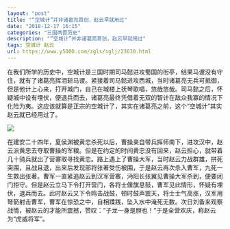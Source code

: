 ```yaml
---
layout: "post"
title: "“空城计”并非诸葛亮首创，赵云早就用过"
date: "2018-12-17 16:15"
categories: "三国两晋历史"
description: "“空城计”并非诸葛亮首创，赵云早就用过"
tags: 空城计 赵云
url: https://www.y5000.com/zgls/sglj/23630.html
---
```






在我们所学的历史中，空城计是三国时期司马懿进攻蜀国的街亭，结果马谡没有守住，就有了诸葛亮挥泪斩马谡。紧接着司马懿进攻西城，当时诸葛亮无兵可抵御，但是他计上心来，打开城门，自己在城楼上抚琴歌唱，悠哉悠哉。司马懿之后，怀疑城中设有埋伏，便退兵而去，诸葛亮最终凭借着无双的智计在敌众我寡的情况下化险为夷。这应该就算是正宗的空城计了，其实在诸葛亮之前，这个“空城计”其实赵云就已经用过了。

![](https://img.y5000.comhttps://img5.imgtn.bdimg.com/it/u=3488735764,3314450441&fm=26&gp=0.jpg)

在建安二十四年，夏侯渊被黄忠杀死以后，曹操亲自带兵挥师南下，进攻汉中，赵云派黄忠去夺取曹操的军粮。但是在约定的时间黄忠没有回来，赵云担心，就带着几十骑兵就出了营寨取寻找黄忠。路上遇上了曹操大军，当时赵云力战群雄，拼死突围，且战且退，出来后发现部将张著受伤被围，于是赵云再次杀入曹军，九死一生救出张著。曹军一直紧追赵云到汉军营寨，沔阳长张翼见曹操大军杀到，便要闭门拒守。但是赵云立马下令打开营门，各将士偃旗息鼓，曹军见此情形，怀疑有埋伏，退兵而去。此时赵云又下令鸣击战鼓，顿时鼓声震天，将士士气高涨，汉军用弩箭射击曹军，曹军在惊恐之中，自相蹂践，坠入水中淹死无数。次日刘备来观察战情，被赵云的才能所震撼，赞叹：“子龙一身是胆也！”于是全营欢庆，称赵云为“虎威将军”。
